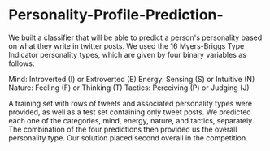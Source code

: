 # Personality-Profile-Prediction-
We built a classifier that will be able to predict a person's personality based on what they write in twitter posts. We used the 16 Myers-Briggs Type Indicator personality types, which are given by four binary variables as follows: 

Mind: Introverted (I) or Extroverted (E) 
Energy: Sensing (S) or Intuitive (N) 
Nature: Feeling (F) or Thinking (T) 
Tactics: Perceiving (P) or Judging (J) 

A training set with rows of tweets and associated personality types were provided, as well as a test set containing only tweet posts. We predicted each one of the categories, mind, energy, nature, and tactics, separately. The combination of the four predictions then provided us the overall personality type. Our solution placed second overall in the competition.
